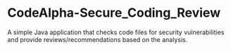 # CodeAlpha-Secure_Coding_Review
A simple Java application that checks code files for security vulnerabilities and provide reviews/recommendations based on the analysis.
